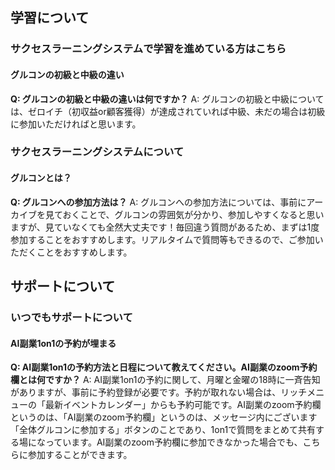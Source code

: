 ## 学習について
### サクセスラーニングシステムで学習を進めている方はこちら
#### グルコンの初級と中級の違い

**Q: グルコンの初級と中級の違いは何ですか？**
A: グルコンの初級と中級については、ゼロイチ（初収益or顧客獲得）が達成されていれば中級、未だの場合は初級に参加いただければと思います。

### サクセスラーニングシステムについて
#### グルコンとは？

**Q: グルコンへの参加方法は？**
A: グルコンへの参加方法については、事前にアーカイブを見ておくことで、グルコンの雰囲気が分かり、参加しやすくなると思いますが、見ていなくても全然大丈夫です！毎回違う質問があるため、まずは1度参加することをおすすめします。リアルタイムで質問等もできるので、ご参加いただくことをおすすめします。

## サポートについて
### いつでもサポートについて
#### AI副業1on1の予約が埋まる

**Q: AI副業1on1の予約方法と日程について教えてください。AI副業のzoom予約欄とは何ですか？**
A: AI副業1on1の予約に関して、月曜と金曜の18時に一斉告知がありますが、事前に予約登録が必要です。予約が取れない場合は、リッチメニューの「最新イベントカレンダー」からも予約可能です。AI副業のzoom予約欄というのは、「AI副業のzoom予約欄」というのは、メッセージ内にございます「全体グルコンに参加する」ボタンのことであり、1on1で質問をまとめて共有する場になっています。AI副業のzoom予約欄に参加できなかった場合でも、こちらに参加することができます。
